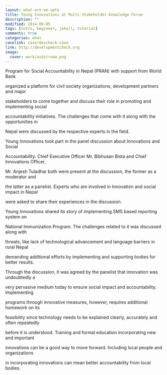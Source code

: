 ```yaml
---
layout: what-are-we-upto 
title: Young Innovations at Multi-Stakeholder Knowledge Forum
description: ""
modified: 2014-09-05
tags: [intro, beginner, jekyll, tutorial]
comments: true
categories: what
caselink: case/devcheck-case
link: http://developmentcheck.org  
image:
  cover: work/aidstream.png
---
```


<div class="layout work-description">
<p>Program for Social Accountability in Nepal (PRAN) with support from World Bank

organized a platform for civil society organizations, development partners and major 

stakeholders to come together and discuss their role in promoting and implementing social 

accountability initiatives. The challenges that come with it along with the opportunities in 

Nepal were discussed by the respective experts in the field. 

Young Innovations took part in the panel discussion about Innovations and Social 

Accountability. Chief Executive Officer Mr. Bibhusan Bista and Chief Innovations Officer, 

Mr. Anjesh Tuladhar both were present at the discussion, the former as a moderator and 

the latter as a panelist. Experts who are involved in Innovation and social impact in Nepal 

were asked to share their experiences in the discussion. 

Young Innovations shared its story of implementing SMS based reporting system on 

National Immunization Program. The challenges related to it was discussed along with 

threats, like lack of technological advancement and language barriers in rural Nepal 

demanding additional efforts by implementing and supporting bodies for better results. 

Through the discussion, it was agreed by the panelist that innovation was undoubtedly a 

very pervasive medium today to ensure social impact and accountability. Implementing 

programs through innovative measures, however, requires additional homework on its 

feasibility since technology needs to be explained clearly, accurately and often repeatedly 

before it is understood. Training and formal education incorporating new and important 

innovations can be a good way to move forward. Including local people and organizations 

in incorporating innovations can mean better accountability from local bodies.</p>


</div>

<!--
<div class="screenshot-wrapper">
<div class="layout inner-screenshot">
<div class="screenshot">
<img src="{{ site.url }}/images/work/fightvaw/fightvawimg-3.png"/> 
</div>
<div class="screenshot">
<img src="{{ site.url }}/images/work/fightvaw/fightvawimg-4.png"/> 
</div>
</div>
</div>
-->


